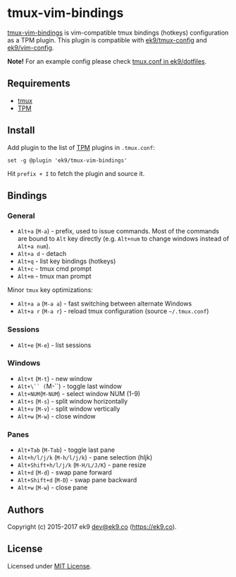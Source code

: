 tmux-vim-bindings
=================

[tmux-vim-bindings][0] is vim-compatible tmux bindings (hotkeys) configuration
as a TPM plugin. This plugin is compatible with [ek9/tmux-config][1] and
[ek9/vim-config][2].

**Note!** For an example config please check [tmux.conf in ek9/dotfiles][10].

## Requirements

- [tmux][3]
- [TPM][4]

## Install

Add plugin to the list of [TPM][4] plugins in `.tmux.conf`:

```
set -g @plugin 'ek9/tmux-vim-bindings'
```

Hit `prefix + I` to fetch the plugin and source it.

## Bindings

### General

- `Alt+a` (`M-a`) - prefix, used to issue commands. Most of the commands are
  bound to `Alt` key directly (e.g. `Alt+num` to change windows instead of
  `Alt+a num`).
- `Alt+a d` - detach
- `Alt+q` - list key bindings (hotkeys)
- `Alt+c` - tmux cmd prompt
- `Alt+m` - tmux man prompt

Minor `tmux` key optimizations:

- `Alt+a a` (`M-a a`) - fast switching between alternate Windows
- `Alt+a r` (`M-a r`) - reload tmux configuration (source `~/.tmux.conf`)

### Sessions

- `Alt+e` (`M-e`) - list sessions

### Windows

- `Alt+t` (`M-t`) - new window
- `Alt+\`` (`M-\``) - toggle last window
- `Alt+NUM`(`M-NUM`) - select window NUM (1-9)
- `Alt+s` (`M-s`) - split window horizontally
- `Alt+v` (`M-v`) - split window vertically
- `Alt+w` (`M-w`) - close window

### Panes

- `Alt+Tab` (`M-Tab`) - toggle last pane
- `Alt+h/l/j/k` (`M-h/l/j/k`)  - pane selection (hljk)
- `Alt+Shift+h/l/j/k` (`M-H/L/J/K`) - pane resize
- `Alt+d` (`M-d`) - swap pane forward
- `Alt+Shift+d` (`M-D`) - swap pane backward
- `Alt+w` (`M-w`) - close pane

## Authors

Copyright (c) 2015-2017 ek9 <dev@ek9.co> (https://ek9.co).

## License

Licensed under [MIT License](LICENSE).

[0]: https://github.com/ek9/tmux-vim-bindings
[1]: https://github.com/ek9/tmux-config
[2]: https://github.com/ek9/vim-config
[3]: https://github.com/tmux/tmux
[4]: https://github.com/tmux-plugins/tpm
[10]: https://github.com/ek9/dotfiles/blob/master/.tmux.conf
